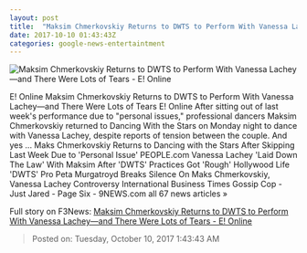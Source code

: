 ```yaml
---
layout: post
title:  "Maksim Chmerkovskiy Returns to DWTS to Perform With Vanessa Lachey—and There Were Lots of Tears - E! Online"
date: 2017-10-10 01:43:43Z
categories: google-news-entertaintment
---
```


![Maksim Chmerkovskiy Returns to DWTS to Perform With Vanessa Lachey—and There Were Lots of Tears - E! Online](http://akns-images.eonline.com/eol_images/Entire_Site/201786/rs_600x600-170906073727-600.dwts-season-25-16.ch.090617.jpg?downsize=450:*&crop=450:350;left,top)

E! Online Maksim Chmerkovskiy Returns to DWTS to Perform With Vanessa Lachey—and There Were Lots of Tears E! Online After sitting out of last week's performance due to "personal issues," professional dancers Maksim Chmerkovskiy returned to Dancing With the Stars on Monday night to dance with Vanessa Lachey, despite reports of tension between the couple. And yes ... Maks Chmerkovskiy Returns to Dancing with the Stars After Skipping Last Week Due to 'Personal Issue' PEOPLE.com Vanessa Lachey 'Laid Down The Law' With Maksim After 'DWTS' Practices Got 'Rough' Hollywood Life 'DWTS' Pro Peta Murgatroyd Breaks Silence On Maks Chmerkovskiy, Vanessa Lachey Controversy International Business Times Gossip Cop - Just Jared - Page Six - 9NEWS.com all 67 news articles »


Full story on F3News: [Maksim Chmerkovskiy Returns to DWTS to Perform With Vanessa Lachey—and There Were Lots of Tears - E! Online](http://www.f3nws.com/n/XuUZxG)

> Posted on: Tuesday, October 10, 2017 1:43:43 AM
